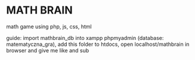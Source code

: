 # MATH BRAIN
math game using php, js, css, html


guide: import mathbrain_db into xampp phpmyadmin (database: matematyczna_gra), add this folder to htdocs, open localhost/mathbrain in browser and give me like and sub




